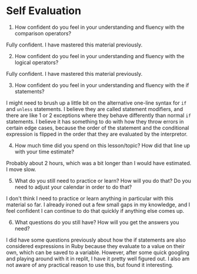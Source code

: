 # Self Evaluation

1. How confident do you feel in your understanding and fluency with the comparison operators?

Fully confident. I have mastered this material previously.

2. How confident do you feel in your understanding and fluency with the logical operators?

Fully confident. I have mastered this material previously.

3. How confident do you feel in your understanding and fluency with the if statements?

I might need to brush up a little bit on the alternative one-line syntax for `if` and `unless` statements. I believe they are called statement modifiers, and there are like 1 or 2 exceptions where they behave differently than normal `if` statements. I believe it has something to do with how they throw errors in certain edge cases, because the order of the statement and the conditional expression is flipped in the order that they are evaluated by the interpretor.

4. How much time did you spend on this lesson/topic? How did that line up with your time estimate?

Probably about 2 hours, which was a bit longer than I would have estimated. I move slow.

5. What do you still need to practice or learn? How will you do that? Do you need to adjust your calendar in order to do that?

I don't think I need to practice or learn anything in particular with this material so far. I already ironed out a few small gaps in my knowledge, and I feel confident I can continue to do that quickly if anything else comes up.

6. What questions do you still have? How will you get the answers you need?

I did have some questions previously about how the if statements are also considered expressions in Ruby because they evaluate to a value on their own, which can be saved to a variable. However, after some quick googling and playing around with it in replit, I have it pretty well figured out. I also am not aware of any practical reason to use this, but found it interesting.
